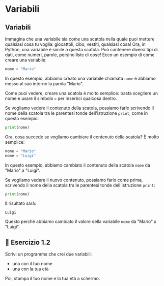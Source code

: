 # Variabili

## Variabili

Immagina che una variabile sia come una scatola nella quale puoi mettere qualsiasi cosa tu voglia: giocattoli, cibo,
vestiti, qualsiasi cosa! Ora, in Python, una variabile è simile a questa scatola. Può contenere diversi tipi di dati,
come numeri, parole, persino liste di cose! Ecco un esempio di come creare una variabile:

```python
nome = "Mario"
```

In questo esempio, abbiamo creato una variabile chiamata `nome` e abbiamo messo al suo interno la parola "Mario".

Come puoi vedere, creare una scatola è molto semplice: basta scegliere un nome e usare il simbolo `=`
per inserirci qualcosa dentro.

Se vogliamo vedere il contenuto della scatola, possiamo farlo scrivendo il nome della scatola tra le parentesi tonde
dell'istruzione `print`, come in questo esempio:

```python
print(nome)
```

Ora, cosa succede se vogliamo cambiare il contenuto della scatola? È molto semplice:

```python
nome = "Mario"
nome = "Luigi"
```

In questo esempio, abbiamo cambiato il contenuto della scatola `nome` da "Mario" a "Luigi".

Se vogliamo vedere il nuovo contenuto, possiamo farlo come prima, scrivendo il nome della scatola tra le parentesi tonde
dell'istruzione `print`:

```python
print(nome)
```

Il risultato sarà:

```
Luigi
```

Questo perché abbiamo cambiato il valore della variabile `nome` da "Mario" a "Luigi".

## 🧩 Esercizio 1.2

Scrivi un programma che crei due variabili:

- una con il tuo nome
- una con la tua età

Poi, stampa il tuo nome e la tua età a schermo.
